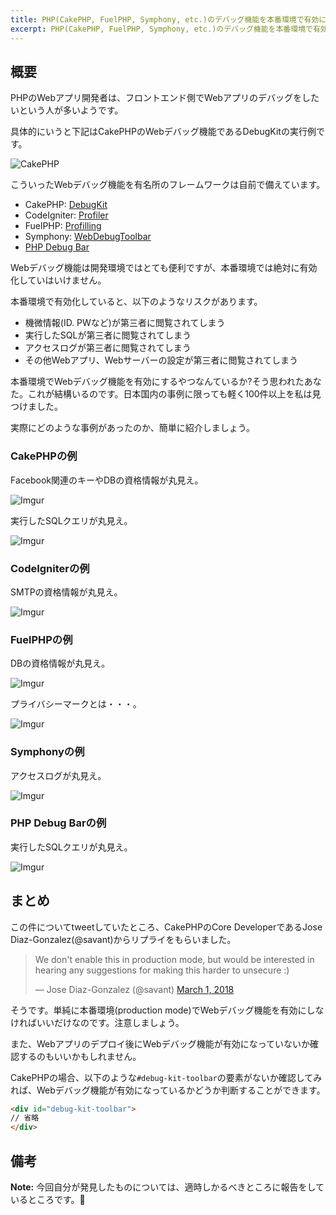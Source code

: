 ```yaml
---
title: PHP(CakePHP, FuelPHP, Symphony, etc.)のデバッグ機能を本番環境で有効にしてはいけない
excerpt: PHP(CakePHP, FuelPHP, Symphony, etc.)のデバッグ機能を本番環境で有効にしてはいけない
---
```


## 概要

PHPのWebアプリ開発者は、フロントエンド側でWebアプリのデバッグをしたいという人が多いようです。

具体的にいうと下記はCakePHPのWebデバッグ機能であるDebugKitの実行例です。

![CakePHP](https://book.cakephp.org/3.0/ja/_images/history-panel-use.gif)

こういったWebデバッグ機能を有名所のフレームワークは自前で備えています。

- CakePHP: [DebugKit](https://github.com/cakephp/debug_kit)
- CodeIgniter: [Profiler](https://www.codeigniter.com/userguide3/general/profiling.html)
- FuelPHP: [Profilling](https://fuelphp.com/docs/general/profiling.html)
- Symphony: [WebDebugToolbar](https://symfony.com/doc/master/page_creation.html#the-web-debug-toolbar-debugging-dream)
- [PHP Debug Bar](https://github.com/maximebf/php-debugbar)

Webデバッグ機能は開発環境ではとても便利ですが、本番環境では絶対に有効化していはいけません。

本番環境で有効化していると、以下のようなリスクがあります。

- 機微情報(ID. PWなど)が第三者に閲覧されてしまう
- 実行したSQLが第三者に閲覧されてしまう
- アクセスログが第三者に閲覧されてしまう
- その他Webアプリ、Webサーバーの設定が第三者に閲覧されてしまう

本番環境でWebデバッグ機能を有効にするやつなんているか?そう思われたあなた。これが結構いるのです。日本国内の事例に限っても軽く100件以上を私は見つけました。

実際にどのような事例があったのか、簡単に紹介しましょう。

### CakePHPの例

Facebook関連のキーやDBの資格情報が丸見え。

![Imgur](https://i.imgur.com/fFnsGTl.png)

実行したSQLクエリが丸見え。

![Imgur](https://i.imgur.com/qVqCYVZ.png)

### CodeIgniterの例

SMTPの資格情報が丸見え。

![Imgur](https://i.imgur.com/9fmONl2.png)

### FuelPHPの例

DBの資格情報が丸見え。

![Imgur](https://i.imgur.com/vRkt2BF.png)

プライバシーマークとは・・・。

![Imgur](https://i.imgur.com/sEKPk1y.png)

### Symphonyの例

アクセスログが丸見え。

![Imgur](https://i.imgur.com/xP4HeZA.png)

### PHP Debug Barの例

実行したSQLクエリが丸見え。

![Imgur](https://i.imgur.com/murMZuM.png)

## まとめ

この件についてtweetしていたところ、CakePHPのCore DeveloperであるJose Diaz-Gonzalez(@savant)からリプライをもらいました。

<blockquote class="twitter-tweet" data-lang="en"><p lang="en" dir="ltr">We don&#39;t enable this in production mode, but would be interested in hearing any suggestions for making this harder to unsecure :)</p>&mdash; Jose Diaz-Gonzalez (@savant) <a href="https://twitter.com/savant/status/969101233519775744?ref_src=twsrc%5Etfw">March 1, 2018</a></blockquote>
<script async src="https://platform.twitter.com/widgets.js" charset="utf-8"></script>

そうです。単純に本番環境(production mode)でWebデバッグ機能を有効にしなければいいだけなのです。注意しましょう。

また、Webアプリのデプロイ後にWebデバッグ機能が有効になっていないか確認するのもいいかもしれません。

CakePHPの場合、以下のような`#debug-kit-toolbar`の要素がないか確認してみれば、Webデバッグ機能が有効になっているかどうか判断することができます。

```html
<div id="debug-kit-toolbar">
// 省略
</div>
```

## 備考

**Note:** 今回自分が発見したものについては、適時しかるべきところに報告をしているところです。🙏
